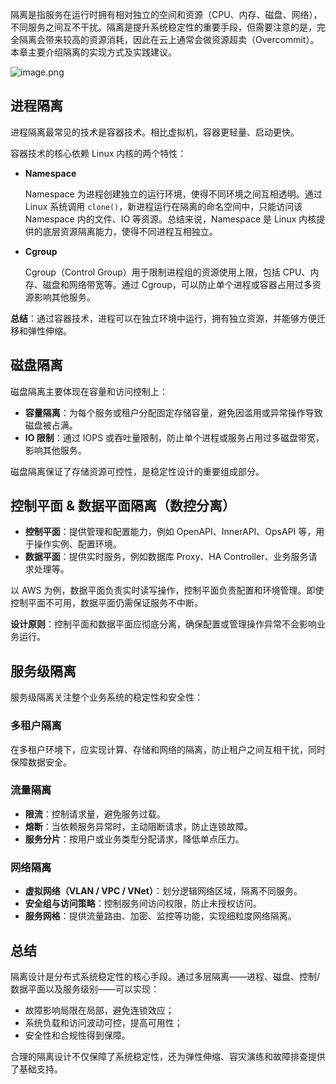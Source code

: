 隔离是指服务在运行时拥有相对独立的空间和资源（CPU、内存、磁盘、网络），不同服务之间互不干扰。隔离是提升系统稳定性的重要手段，但需要注意的是，完全隔离会带来较高的资源消耗，因此在云上通常会做资源超卖（Overcommit）。本章主要介绍隔离的实现方式及实践建议。

![image.png](attachment:9f58c48f-bb45-4d2c-b4ce-72dce985961b:image.png)

## 进程隔离

进程隔离最常见的技术是容器技术。相比虚拟机，容器更轻量、启动更快。

容器技术的核心依赖 Linux 内核的两个特性：

- **Namespace**
    
    Namespace 为进程创建独立的运行环境，使得不同环境之间互相透明。通过 Linux 系统调用 `clone()`，新进程运行在隔离的命名空间中，只能访问该 Namespace 内的文件、IO 等资源。总结来说，Namespace 是 Linux 内核提供的底层资源隔离能力，使得不同进程互相独立。
    
- **Cgroup**
    
    Cgroup（Control Group）用于限制进程组的资源使用上限，包括 CPU、内存、磁盘和网络带宽等。通过 Cgroup，可以防止单个进程或容器占用过多资源影响其他服务。
    

**总结**：通过容器技术，进程可以在独立环境中运行，拥有独立资源，并能够方便迁移和弹性伸缩。

## 磁盘隔离

磁盘隔离主要体现在容量和访问控制上：

- **容量隔离**：为每个服务或租户分配固定存储容量，避免因滥用或异常操作导致磁盘被占满。
- **IO 限制**：通过 IOPS 或吞吐量限制，防止单个进程或服务占用过多磁盘带宽，影响其他服务。

磁盘隔离保证了存储资源可控性，是稳定性设计的重要组成部分。

## 控制平面 & 数据平面隔离（数控分离）

- **控制平面**：提供管理和配置能力，例如 OpenAPI、InnerAPI、OpsAPI 等，用于操作实例、配置环境。
- **数据平面**：提供实时服务，例如数据库 Proxy、HA Controller、业务服务请求处理等。

以 AWS 为例，数据平面负责实时读写操作，控制平面负责配置和环境管理。即使控制平面不可用，数据平面仍需保证服务不中断。

**设计原则**：控制平面和数据平面应彻底分离，确保配置或管理操作异常不会影响业务运行。

## 服务级隔离

服务级隔离关注整个业务系统的稳定性和安全性：

### 多租户隔离

在多租户环境下，应实现计算、存储和网络的隔离，防止租户之间互相干扰，同时保障数据安全。

### 流量隔离

- **限流**：控制请求量，避免服务过载。
- **熔断**：当依赖服务异常时，主动阻断请求，防止连锁故障。
- **服务分片**：按用户或业务类型分配请求，降低单点压力。

### 网络隔离

- **虚拟网络（VLAN / VPC / VNet）**：划分逻辑网络区域，隔离不同服务。
- **安全组与访问策略**：控制服务间访问权限，防止未授权访问。
- **服务网格**：提供流量路由、加密、监控等功能，实现细粒度网络隔离。

## 总结

隔离设计是分布式系统稳定性的核心手段。通过多层隔离——进程、磁盘、控制/数据平面以及服务级别——可以实现：

- 故障影响局限在局部，避免连锁效应；
- 系统负载和访问波动可控，提高可用性；
- 安全性和合规性得到保障。

合理的隔离设计不仅保障了系统稳定性，还为弹性伸缩、容灾演练和故障排查提供了基础支持。